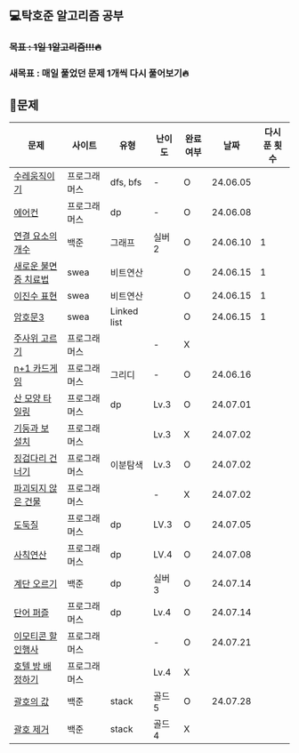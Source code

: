## 💻탁호준 알고리즘 공부

### <del>목표 : 1일 1알고리즘!!!🔥

### 새목표 : 매일 풀었던 문제 1개씩 다시 풀어보기🔥

## 📖문제

| 문제                                                                                                                                                                                    | 사이트    | 유형          | 난이도  | 완료여부 | 날짜       | 다시 푼 횟수 |
|---------------------------------------------------------------------------------------------------------------------------------------------------------------------------------------|--------|-------------|------|------|----------| ------------ |
| [수레움직이기](https://school.programmers.co.kr/learn/courses/30/lessons/250134)                                                                                                            | 프로그래머스 | dfs, bfs    | -    | O    | 24.06.05 |              |
| [에어컨](https://school.programmers.co.kr/learn/courses/30/lessons/214289)                                                                                                               | 프로그래머스 | dp          | -    | O    | 24.06.08 |              |
| [연결 요소의 개수](https://www.acmicpc.net/problem/11724)                                                                                                                                    | 백준     | 그래프         | 실버2  | O    | 24.06.10 | 1            |
| [새로운 불면증 치료법](https://swexpertacademy.com/main/code/codeBattle/problemDetail.do?contestProbId=AV18_yw6I9MCFAZN&categoryId=AY1INdsqPvADFAWX&categoryType=BATTLE&battleMainPageIndex=1) | swea   | 비트연산        |      | O    | 24.06.15 | 1            |
| [이진수 표현](https://swexpertacademy.com/main/code/codeBattle/problemDetail.do?contestProbId=AXRSXf_a9qsDFAXS&categoryId=AY1INdsqPvADFAWX&categoryType=BATTLE&battleMainPageIndex=1&&&&)  | swea   | 비트연산        |      | O    | 24.06.15 | 1            |
| [암호문3](https://swexpertacademy.com/main/code/codeBattle/problemDetail.do?contestProbId=AV14zIwqAHwCFAYD&categoryId=AY1INdsqPvADFAWX&categoryType=BATTLE&battleMainPageIndex=1)        | swea   | Linked list |      | O    | 24.06.15 | 1            |
| [주사위 고르기](https://school.programmers.co.kr/learn/courses/30/lessons/258709)                                                                                                           | 프로그래머스 |             | -    | X    |          |              |
| [n+1 카드게임](https://school.programmers.co.kr/learn/courses/30/lessons/258707)                                                                                                          | 프로그래머스 | 그리디         | -    | O    | 24.06.16 |              |
| [산 모양 타일링](https://school.programmers.co.kr/learn/courses/30/lessons/258705)                                                                                                          | 프로그래머스 | dp          | Lv.3 | O    | 24.07.01 |              |
| [기둥과 보 설치](https://school.programmers.co.kr/learn/courses/30/lessons/60061)                                                                                                           | 프로그래머스 |             | Lv.3 | X    | 24.07.02 |              |
| [징검다리 건너기](https://school.programmers.co.kr/learn/courses/30/lessons/64062)                                                                                                           | 프로그래머스 | 이분탐색        | Lv.3 | O    | 24.07.02 |              |
| [파괴되지 않은 건물](https://school.programmers.co.kr/learn/courses/30/lessons/92344)                                                                                                         | 프로그래머스 |             | -    | X    | 24.07.02 |              |
| [도둑질](https://school.programmers.co.kr/learn/courses/30/lessons/42897)                                                                                                                | 프로그래머스 | dp          | LV.3 | O    | 24.07.05 |              |
| [사칙연산](https://school.programmers.co.kr/learn/courses/30/lessons/1843)                                                                                                                | 프로그래머스 | dp          | LV.4 | O    | 24.07.08 |              |
| [계단 오르기](https://www.acmicpc.net/problem/2579)                                                                                                                                        | 백준     | dp          | 실버 3 | O    | 24.07.14 |              |
| [단어 퍼즐](https://school.programmers.co.kr/learn/courses/30/lessons/12983)                                                                                                              | 프로그래머스 | dp          | Lv.4 | O    | 24.07.14 |              |
| [이모티콘 할인행사](https://school.programmers.co.kr/learn/courses/30/lessons/150368)                                                                                                         | 프로그래머스 |             | -    | O    | 24.07.21 |              |
| [호텔 방 배정하기](https://school.programmers.co.kr/learn/courses/30/lessons/64063)                                                                                                          | 프로그래머스 |             | Lv.4 | X    |          |              |
| [괄호의 값](https://www.acmicpc.net/problem/2504)                                                                                                                                         | 백준     | stack       | 골드5  | O    | 24.07.28 |              |
| [괄호 제거](https://www.acmicpc.net/problem/2800)                                                                                                                                         | 백준     | stack       | 골드4  | X    |          |              |
